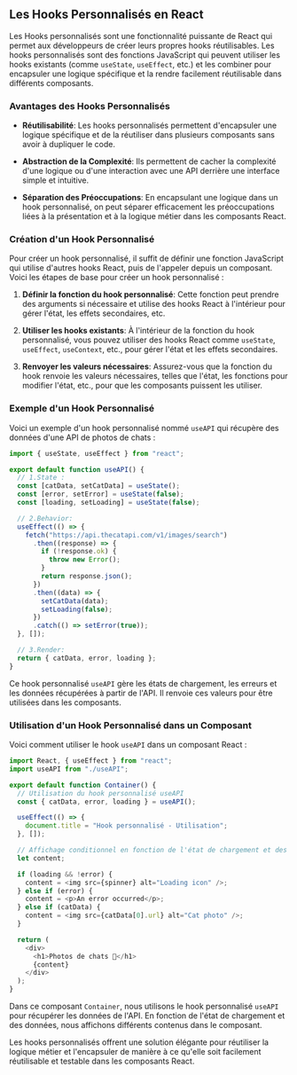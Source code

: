 ## Les Hooks Personnalisés en React

Les Hooks personnalisés sont une fonctionnalité puissante de React qui permet aux développeurs de créer leurs propres hooks réutilisables. Les hooks personnalisés sont des fonctions JavaScript qui peuvent utiliser les hooks existants (comme `useState`, `useEffect`, etc.) et les combiner pour encapsuler une logique spécifique et la rendre facilement réutilisable dans différents composants.

### Avantages des Hooks Personnalisés

- **Réutilisabilité**: Les hooks personnalisés permettent d'encapsuler une logique spécifique et de la réutiliser dans plusieurs composants sans avoir à dupliquer le code.
  
- **Abstraction de la Complexité**: Ils permettent de cacher la complexité d'une logique ou d'une interaction avec une API derrière une interface simple et intuitive.

- **Séparation des Préoccupations**: En encapsulant une logique dans un hook personnalisé, on peut séparer efficacement les préoccupations liées à la présentation et à la logique métier dans les composants React.

### Création d'un Hook Personnalisé

Pour créer un hook personnalisé, il suffit de définir une fonction JavaScript qui utilise d'autres hooks React, puis de l'appeler depuis un composant. Voici les étapes de base pour créer un hook personnalisé :

1. **Définir la fonction du hook personnalisé**: Cette fonction peut prendre des arguments si nécessaire et utilise des hooks React à l'intérieur pour gérer l'état, les effets secondaires, etc.

2. **Utiliser les hooks existants**: À l'intérieur de la fonction du hook personnalisé, vous pouvez utiliser des hooks React comme `useState`, `useEffect`, `useContext`, etc., pour gérer l'état et les effets secondaires.

3. **Renvoyer les valeurs nécessaires**: Assurez-vous que la fonction du hook renvoie les valeurs nécessaires, telles que l'état, les fonctions pour modifier l'état, etc., pour que les composants puissent les utiliser.

### Exemple d'un Hook Personnalisé

Voici un exemple d'un hook personnalisé nommé `useAPI` qui récupère des données d'une API de photos de chats :

```javascript
import { useState, useEffect } from "react";

export default function useAPI() {
  // 1.State :
  const [catData, setCatData] = useState();
  const [error, setError] = useState(false);
  const [loading, setLoading] = useState(false);

  // 2.Behavior:
  useEffect(() => {
    fetch("https://api.thecatapi.com/v1/images/search")
      .then((response) => {
        if (!response.ok) {
          throw new Error();
        }
        return response.json();
      })
      .then((data) => {
        setCatData(data);
        setLoading(false);
      })
      .catch(() => setError(true));
  }, []);

  // 3.Render:
  return { catData, error, loading };
}
```

Ce hook personnalisé `useAPI` gère les états de chargement, les erreurs et les données récupérées à partir de l'API. Il renvoie ces valeurs pour être utilisées dans les composants.

### Utilisation d'un Hook Personnalisé dans un Composant

Voici comment utiliser le hook `useAPI` dans un composant React :

```javascript
import React, { useEffect } from "react";
import useAPI from "./useAPI";

export default function Container() {
  // Utilisation du hook personnalisé useAPI
  const { catData, error, loading } = useAPI();

  useEffect(() => {
    document.title = "Hook personnalisé - Utilisation";
  }, []);

  // Affichage conditionnel en fonction de l'état de chargement et des données
  let content;

  if (loading && !error) {
    content = <img src={spinner} alt="Loading icon" />;
  } else if (error) {
    content = <p>An error occurred</p>;
  } else if (catData) {
    content = <img src={catData[0].url} alt="Cat photo" />;
  }

  return (
    <div>
      <h1>Photos de chats 🐾</h1>
      {content}
    </div>
  );
}
```

Dans ce composant `Container`, nous utilisons le hook personnalisé `useAPI` pour récupérer les données de l'API. En fonction de l'état de chargement et des données, nous affichons différents contenus dans le composant.

Les hooks personnalisés offrent une solution élégante pour réutiliser la logique métier et l'encapsuler de manière à ce qu'elle soit facilement réutilisable et testable dans les composants React.